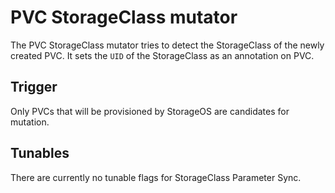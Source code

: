 # PVC StorageClass mutator

The PVC StorageClass mutator tries to detect the StorageClass of the newly created PVC.
It sets the `UID` of the StorageClass as an annotation on PVC.

## Trigger

Only PVCs that will be provisioned by StorageOS are candidates for mutation.

## Tunables

There are currently no tunable flags for StorageClass Parameter Sync.
